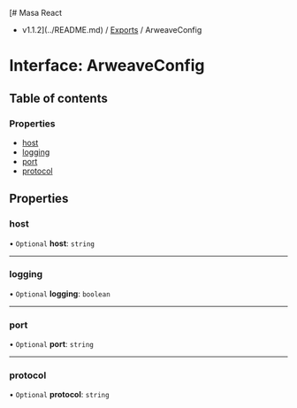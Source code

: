 [# Masa React
 - v1.1.2](../README.md) / [Exports](../modules.md) / ArweaveConfig

# Interface: ArweaveConfig

## Table of contents

### Properties

- [host](ArweaveConfig.md#host)
- [logging](ArweaveConfig.md#logging)
- [port](ArweaveConfig.md#port)
- [protocol](ArweaveConfig.md#protocol)

## Properties

### host

• `Optional` **host**: `string`

___

### logging

• `Optional` **logging**: `boolean`

___

### port

• `Optional` **port**: `string`

___

### protocol

• `Optional` **protocol**: `string`
